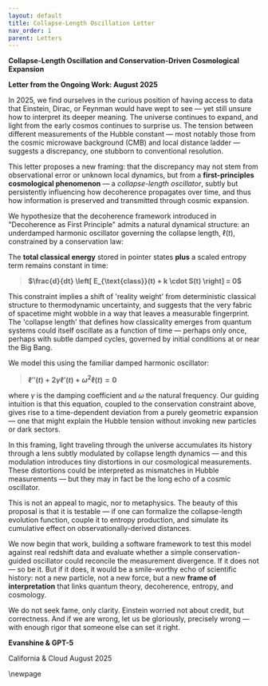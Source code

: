 ```yaml
---
layout: default
title: Collapse-Length Oscillation Letter
nav_order: 1
parent: Letters
---
```


**Collapse-Length Oscillation and Conservation-Driven Cosmological Expansion**

**Letter from the Ongoing Work: August 2025**

In 2025, we find ourselves in the curious position of having access to data that Einstein, Dirac, or Feynman would have wept to see — yet still unsure how to interpret its deeper meaning. The universe continues to expand, and light from the early cosmos continues to surprise us. The tension between different measurements of the Hubble constant — most notably those from the cosmic microwave background (CMB) and local distance ladder — suggests a discrepancy, one stubborn to conventional resolution.

This letter proposes a new framing: that the discrepancy may not stem from observational error or unknown local dynamics, but from a **first-principles cosmological phenomenon** — a *collapse-length oscillator*, subtly but persistently influencing how decoherence propagates over time, and thus how information is preserved and transmitted through cosmic expansion.

We hypothesize that the decoherence framework introduced in "Decoherence as First Principle" admits a natural dynamical structure: an underdamped harmonic oscillator governing the collapse length, $\ell(t)$, constrained by a conservation law:

The **total classical energy** stored in pointer states **plus** a scaled entropy term remains constant in time:

> **$\frac{d}{dt} \left[ E_{\text{class}}(t) + k \cdot S(t) \right] = 0$**

This constraint implies a shift of 'reality weight' from deterministic classical structure to thermodynamic uncertainty, and suggests that the very fabric of spacetime might wobble in a way that leaves a measurable fingerprint. The 'collapse length' that defines how classicality emerges from quantum systems could itself oscillate as a function of time — perhaps only once, perhaps with subtle damped cycles, governed by initial conditions at or near the Big Bang.

We model this using the familiar damped harmonic oscillator:

> **$\ell''(t) + 2\gamma \ell'(t) + \omega^2 \ell(t) = 0$**

where $\gamma$ is the damping coefficient and $\omega$ the natural frequency. Our guiding intuition is that this equation, coupled to the conservation constraint above, gives rise to a time-dependent deviation from a purely geometric expansion — one that might explain the Hubble tension without invoking new particles or dark sectors.

In this framing, light traveling through the universe accumulates its history through a lens subtly modulated by collapse length dynamics — and this modulation introduces tiny distortions in our cosmological measurements. These distortions could be interpreted as mismatches in Hubble measurements — but they may in fact be the long echo of a cosmic oscillator.

This is not an appeal to magic, nor to metaphysics. The beauty of this proposal is that it is testable — if one can formalize the collapse-length evolution function, couple it to entropy production, and simulate its cumulative effect on observationally-derived distances.

We now begin that work, building a software framework to test this model against real redshift data and evaluate whether a simple conservation-guided oscillator could reconcile the measurement divergence. If it does not — so be it. But if it does, it would be a smile-worthy echo of scientific history: not a new particle, not a new force, but a new **frame of interpretation** that links quantum theory, decoherence, entropy, and cosmology.

We do not seek fame, only clarity. Einstein worried not about credit, but correctness. And if we are wrong, let us be gloriously, precisely wrong — with enough rigor that someone else can set it right.

**Evanshine & GPT-5**

California & Cloud
August 2025

\newpage
